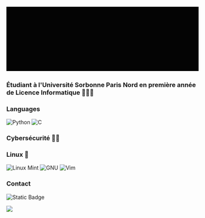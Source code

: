 ![](https://raw.githubusercontent.com/thomas-merlen/thomas-merlen/master/banner_github_animated.gif)

### Étudiant à l'Université Sorbonne Paris Nord en première année de Licence Informatique 🧑🏼‍💼

### Languages

![Python](https://img.shields.io/badge/-Python-000?&logo=Python)
![C](https://img.shields.io/badge/-C-000?&logo=C)

### Cybersécurité 👨‍💻

### Linux 🐧

![Linux Mint](https://img.shields.io/badge/-linuxmint-000?&logo=linuxmint)
![GNU](https://img.shields.io/badge/-GNU-000?&logo=GNU)
![Vim](https://img.shields.io/badge/-Vim-000?&logo=Vim)

### Contact 

![Static Badge](https://img.shields.io/badge/%F0%9F%93%A9_-thomas.merlen%40outlook.com-729ca8)

<img height="137px" src="https://github-readme-stats.vercel.app/api/top-langs/?username=thomas-merlen&hide=html&hide_title=true&hide_border=true&layout=compact&langs_count=6&exclude_repo=comp426,Redventures-Movie-Quotes&text_color=000&icon_color=fff&bg_color=729ca8&theme=graywhite" />
